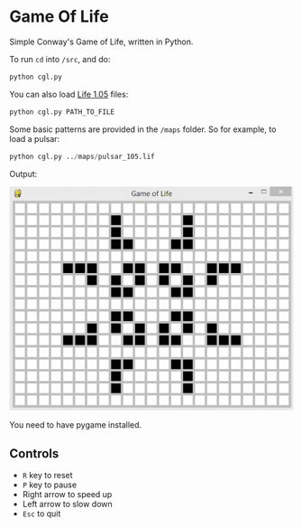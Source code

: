 # Game Of Life
Simple Conway's Game of Life, written in Python.

To run `cd` into `/src`, and do: 
```python
python cgl.py
```

You can also load [Life 1.05](http://www.conwaylife.com/wiki/Life_1.05) files:
```python
python cgl.py PATH_TO_FILE
```

Some basic patterns are provided in the `/maps` folder. So for example, to load a pulsar:
```python
python cgl.py ../maps/pulsar_105.lif
```

Output:

![alt text](https://raw.githubusercontent.com/umutseven92/GameOfLife/master/pulsar.gif "Pulsar")

You need to have pygame installed.

## Controls
* `R` key to reset
* `P` key to pause
* Right arrow to speed up
* Left arrow to slow down
* `Esc` to quit
